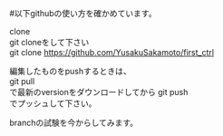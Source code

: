 #以下githubの使い方を確かめています。

clone  
git cloneをして下さい  
git clone https://github.com/YusakuSakamoto/first_ctrl  

編集したものをpushするときは、  
git pull  
で最新のversionをダウンロードしてから
git push  
でプッシュして下さい。

branchの試験を今からしてみます。